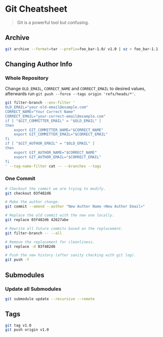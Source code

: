 # Git Cheatsheet

> Git is a powerful tool but confusing.

## Archive

``` bash
git archive --format=tar --prefix=foo_bar-1.0/ v1.0 | xz > foo_bar-1.1.tar.xz
```

## Changing Author Info

### Whole Repository
Change `OLD_EMAIL`, `CORRECT_NAME` and `CORRECT_EMAIL` to desired values, afterwards run `git push --force --tags origin 'refs/heads/*'`.
``` bash
git filter-branch --env-filter '
OLD_EMAIL="your-old-email@example.com"
CORRECT_NAME="Your Correct Name"
CORRECT_EMAIL="your-correct-email@example.com"
if [ "$GIT_COMMITTER_EMAIL" = "$OLD_EMAIL" ]
then
    export GIT_COMMITTER_NAME="$CORRECT_NAME"
    export GIT_COMMITTER_EMAIL="$CORRECT_EMAIL"
fi
if [ "$GIT_AUTHOR_EMAIL" = "$OLD_EMAIL" ]
then
    export GIT_AUTHOR_NAME="$CORRECT_NAME"
    export GIT_AUTHOR_EMAIL="$CORRECT_EMAIL"
fi
' --tag-name-filter cat -- --branches --tags
```

### One Commit

``` bash
# Checkout the commit we are trying to modify.
git checkout 03f482d6

# Make the author change.
git commit --amend --author "New Author Name <New Author Email>"

# Replace the old commit with the new one locally.
git replace 03f482d6 42627abe

# Rewrite all future commits based on the replacement.
git filter-branch -- --all

# Remove the replacement for cleanliness.
git replace -d 03f482d6

# Push the new history (after sanity checking with git log).
git push -f
```


## Submodules

### Update all Submodules
```bash
git submodule update --recursive --remote
```


## Tags

``` bash
git tag v1.0
git push origin v1.0
```
